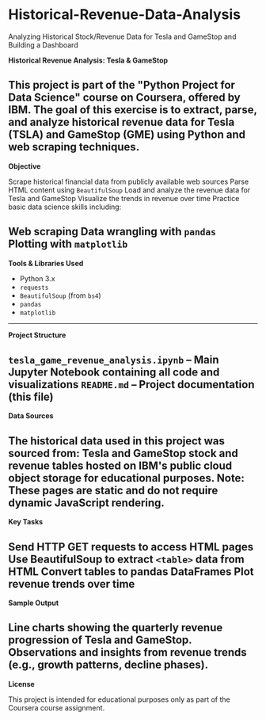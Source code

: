 # Historical-Revenue-Data-Analysis
 Analyzing Historical Stock/Revenue Data for Tesla and GameStop and Building a Dashboard

**Historical Revenue Analysis: Tesla & GameStop**

This project is part of the "Python Project for Data Science" course on Coursera, offered by IBM. The goal of this exercise is to extract, parse, and analyze historical revenue data for Tesla (TSLA) and GameStop (GME) using Python and web scraping techniques.
------------------------------------------------------------------
**Objective**

Scrape historical financial data from publicly available web sources
Parse HTML content using `BeautifulSoup`
Load and analyze the revenue data for Tesla and GameStop
Visualize the trends in revenue over time
Practice basic data science skills including:

 **Web scraping**
 Data wrangling with `pandas`
 Plotting with `matplotlib`
-----------------------------------------------------
**Tools & Libraries Used**

* Python 3.x
* `requests`
* `BeautifulSoup` (from `bs4`)
* `pandas`
* `matplotlib`
---------------------------------------------------
**Project Structure**

`tesla_game_revenue_analysis.ipynb` – Main Jupyter Notebook containing all code and visualizations
`README.md` – Project documentation (this file)
-------------------------------------------------
**Data Sources**

The historical data used in this project was sourced from:
Tesla and GameStop stock and revenue tables hosted on IBM's public cloud object storage for educational purposes.
Note: These pages are static and do not require dynamic JavaScript rendering.
------------------------------------------------
**Key Tasks**

Send HTTP GET requests to access HTML pages
Use BeautifulSoup to extract `<table>` data from HTML
Convert tables to pandas DataFrames
Plot revenue trends over time
------------------------------------------------
**Sample Output**

Line charts showing the quarterly revenue progression of Tesla and GameStop.
Observations and insights from revenue trends (e.g., growth patterns, decline phases).
------------------------------------------------
**License**

This project is intended for educational purposes only as part of the Coursera course assignment.

